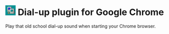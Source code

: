 # ![](img/dial-up32.png) Dial-up plugin for Google Chrome

Play that old school dial-up sound when starting your Chrome browser.

